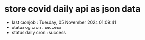 # store covid daily api as json data

- last cronjob : Tuesday, 05 November 2024 01:09:41
- status og cron : success
- status daily cron : success
      
      